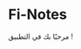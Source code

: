 <!DOCTYPE html>
<html lang="ar">
<head>
  <meta charset="UTF-8" />
  <meta name="viewport" content="width=device-width, initial-scale=1.0"/>
  <title>َQuit-it</title>
</head>
<body>
  <h1>Fi-Notes</h1>
  <p>مرحبًا بك في التطبيق !</p>
</body>
</html>
